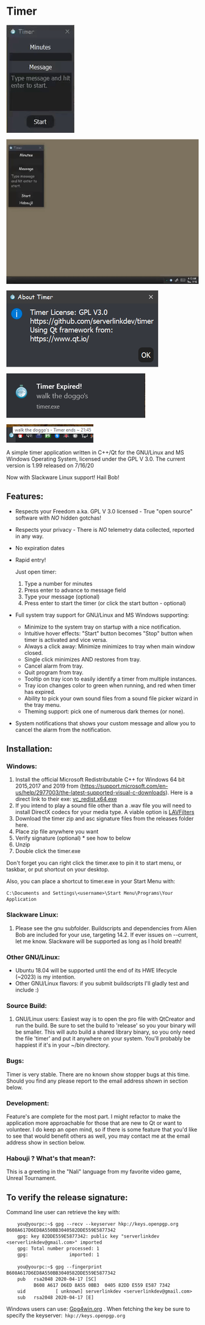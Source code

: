 # Timer
![](timer.gif)

![](theme-picker-demo.gif)

![](about.png) 

![](screenshot-notification.png)

![](screenshot-tooltip.png)

A simple timer application written in C++/Qt for the GNU/Linux and MS Windows Operating System, licensed under the GPL V 3.0.  The current version is 1.99 released on 7/16/20

Now with Slackware Linux support! Hail Bob!

## Features:
+ Respects your Freedom a.ka. GPL V 3.0 licensed - True "open source" software with *NO* hidden gotchas!

+ Respects your privacy - There is *NO* telemetry data collected, reported in any way.

+ No expiration dates

+ Rapid entry!  

  Just open timer:
	1. Type a number for minutes
	2. Press enter to advance to message field
	3. Type your message (optional)
	4. Press enter to start the timer (or click the start button - optional)
	
+ Full system tray support for GNU/Linux and MS Windows supporting:
  - Minimize to the system tray on startup with a nice notification.
  - Intuitive hover effects: "Start" button becomes "Stop" button when timer is activated and vice versa.
  - Always a click away: Minimize minimizes to tray when main window closed.
  - Single click minimizes AND restores from tray.
  - Cancel alarm from tray.
  - Quit program from tray.
  - Tooltip on tray icon to easily identify a timer from multiple instances.
  - Tray icon changes color to green when running, and red when timer has expired.
  - Ability to pick your own sound files from a sound file picker wizard in the tray menu.
  - Theming support: pick one of numerous dark themes (or none).
 
+ System notifications that shows your custom message and allow you to cancel the alarm from the notification.

## Installation:

### Windows:
1. Install the official Microsoft Redistributable C++ for Windows 64 bit 2015,2017 and 2019 from (https://support.microsoft.com/en-us/help/2977003/the-latest-supported-visual-c-downloads).  Here is a direct link to their exe: [vc_redist.x64.exe](https://aka.ms/vs/16/release/vc_redist.x64.exe)
2. If you intend to play a sound file other than a .wav file you will need to install DirectX codecs for your media type.  A viable option is [LAVFilters](https://github.com/Nevcairiel/LAVFilters/releases)
3. Download the timer zip and asc signature files from the releases folder here.
4. Place zip file anywhere you want
5. Verify signature (optional) * see how to below
6. Unzip
7. Double click the timer.exe

Don't forget you can right click the timer.exe to pin it to start menu, or taskbar, or put shortcut on your desktop.

Also, you can place a shortcut to timer.exe in your Start Menu with:

```
C:\Documents and Settings\<username>\Start Menu\Programs\Your Application
```

### Slackware Linux:
1. Please see the gnu subfolder.  Buildscripts and dependencies from Alien Bob are included for your use, targeting 14.2.  If ever issues on --current, let me know.  Slackware will be supported as long as I hold breath!


### Other GNU/Linux:
- Ubuntu 18.04 will be supported until the end of its HWE lifecycle (~2023) is my intention.
- Other GNU/Linux flavors: if you submit buildscripts I'll gladly test and include :)


### Source Build:
1. GNU/Linux users: Easiest way is to open the pro file with QtCreator and run the build.  Be sure to set the build to 'release' so you your binary will be smaller.  This will auto build a shared library binary, so you only need the file 'timer' and put it anywhere on your system.  You'll probably be happiest if it's in your ~/bin directory.

### Bugs:
Timer is very stable. There are no known show stopper bugs at this time.  Should you find any please report to the email address shown in section below.

### Development:
Feature's are complete for the most part.  I might refactor to make the application more approachable for those that are new to Qt or want to volunteer.  I do keep an open mind, so if there is some feature that you'd like to see that would benefit others as well, you may contact me at the email address show in section below.

### Habouji ? What's that mean?:
This is a greeting in the "Nali" language from my favorite video game, Unreal Tournament.

## To verify the release signature:

Command line user can retrieve the key with:

```
    you@yourpc:~$ gpg --recv --keyserver hkp://keys.openpgp.org B608A617D6ED8A550BB3040582DDE559E5877342 
    gpg: key 82DDE559E5877342: public key "serverlinkdev <serverlinkdev@gmail.com>" imported
    gpg: Total number processed: 1
    gpg:               imported: 1

    you@yourpc:~$ gpg --fingerprint B608A617D6ED8A550BB3040582DDE559E5877342
    pub   rsa2048 2020-04-17 [SC]
          B608 A617 D6ED 8A55 0BB3  0405 82DD E559 E587 7342
    uid           [ unknown] serverlinkdev <serverlinkdev@gmail.com>
    sub   rsa2048 2020-04-17 [E]
```

Windows users can use: [Gpg4win.org](https://gpg4win.org/index.html) .  When fetching the key be sure to specify the keyserver:``` hkp://keys.openpgp.org```